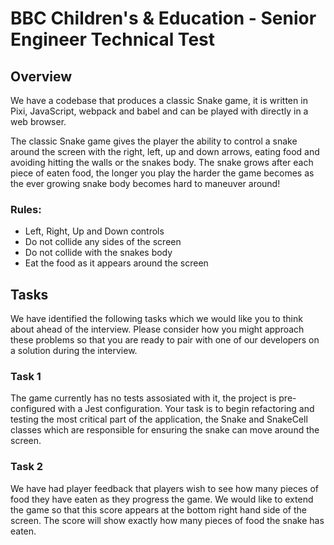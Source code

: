 # BBC Children's & Education - Senior Engineer Technical Test

## Overview
We have a codebase that produces a classic Snake game, it is written in Pixi, JavaScript, webpack and babel and can be played with directly in a web browser.

The classic Snake game gives the player the ability to control a snake around the screen with the right, left, up and down arrows, eating food and avoiding hitting the walls or the snakes body. The snake grows after each piece of eaten food, the longer you play the harder the game becomes as the ever growing snake body becomes hard to maneuver around!

### Rules:
* Left, Right, Up and Down controls
* Do not collide any sides of the screen
* Do not collide with the snakes body
* Eat the food as it appears around the screen

## Tasks

We have identified the following tasks which we would like you to think about ahead of the interview. Please consider how you might approach these problems so that you are ready to pair with one of our developers on a solution during the interview.

### Task 1
The game currently has no tests assosiated with it, the project is pre-configured with a Jest configuration. Your task is to begin refactoring and testing the most critical part of the application, the Snake and SnakeCell classes which are responsible for ensuring the snake can move around the screen.

### Task 2
We have had player feedback that players wish to see how many pieces of food they have eaten as they progress the game. We would like to extend the game so that this score appears at the bottom right hand side of the screen. The score will show exactly how many pieces of food the snake has eaten.

